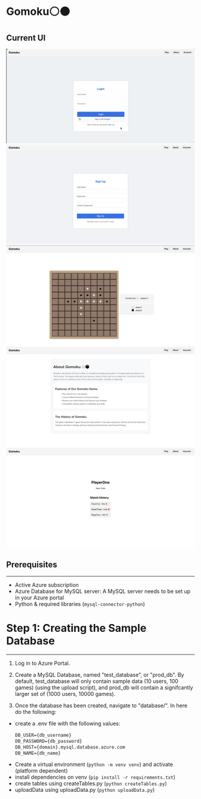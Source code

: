 # Gomoku⚪⚫
## Current UI
![Log-in](/assets/Log-in.png)
![Sign-up](/assets/Sign-up.png)
![Gameplay](/assets/gamePlay.png)
![About](/assets/about.png)
![Profile](/assets/profile.png)

## Prerequisites
-------------
- Active Azure subscription
- Azure Database for MySQL server: A MySQL server needs to be set up in your Azure portal
- Python & required libraries (`mysql-connector-python`)

# Step 1: Creating the Sample Database
------------------------------------
1. Log in to Azure Portal.

2. Create a MySQL Database, named "test_database", or "prod_db". By default, test_database will only contain sample data (10 users, 100 games) (using the upload script), and prod_db will contain a signifcantly larger set of (1000 users, 10000 games). 
3. Once the database has been created, navigate to "database/". In here do the following:
- create a .env file with the following values:
    ```
    DB_USER={db_username}
    DB_PASSWORD={db_password}
    DB_HOST={domain}.mysql.database.azure.com
    DB_NAME={db_name}
    ```
- Create a virtual environment (`python -m venv venv`) and activate (platform dependent)
- install dependencies on venv (`pip install -r requirements.txt`)
- create tables using createTables.py (`python createTables.py`)
- uploadData using uploadData.py (`python uploadData.py`)

